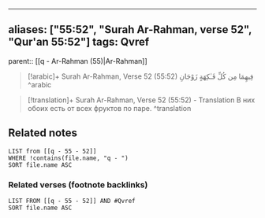 
---
aliases: ["55:52", "Surah Ar-Rahman, verse 52", "Qur'an 55:52"]
tags: Qvref
---

parent:: [[q - Ar-Rahman (55)|Ar-Rahman]]

> [!arabic]+ Surah Ar-Rahman, Verse 52 (55:52)
> <span class="quran-arabic">فِيهِمَا مِن كُلِّ فَـٰكِهَةٍ زَوْجَانِ</span>
^arabic

> [!translation]+ Surah Ar-Rahman, Verse 52 (55:52) - Translation
> В них обоих есть от всех фруктов по паре.
^translation



## Related notes
```dataview
LIST from [[q - 55 - 52]]
WHERE !contains(file.name, "q - ")
SORT file.name ASC
```

### Related verses (footnote backlinks)
```dataview
LIST FROM [[q - 55 - 52]] AND #Qvref
SORT file.name ASC
```

